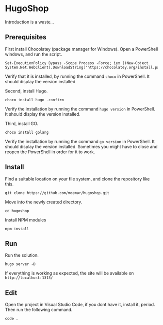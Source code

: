 # HugoShop
Introduction is a waste...

## Prerequisites
First install Chocolatey (package manager for Windows). Open a PowerShell windows, and run the script.
```
Set-ExecutionPolicy Bypass -Scope Process -Force; iex ((New-Object System.Net.WebClient).DownloadString('https://chocolatey.org/install.ps1'))
```
Verify that it is installed, by running the command `choco` in PowerShell. It should display the version installed.

Second, install Hugo.
```
choco install hugo -confirm
```
Verify the installation by running the command `hugo version` in PowerShell. It should display the version installed.

Third, install GO.
```
choco install golang
```
Verify the installation by running the command `go version` in PowerShell. It should display the version installed. Sometimes you might have to close and reopen the PowerShell in order for it to work.

## Install
Find a suitable location on your file system, and clone the repository like this. 
```
git clone https://github.com/moemar/hugoshop.git
```

Move into the newly created directory. 
```
cd hugoshop
```

Install NPM modules 
```
npm install
```

## Run
Run the solution.
```
hugo server -D
```
If everything is working as expected, the site will be available on `http://localhost:1313/`

## Edit
Open the project in Visual Studio Code, if you dont have it, install it, period. Then run the following command.
```
code .
```
